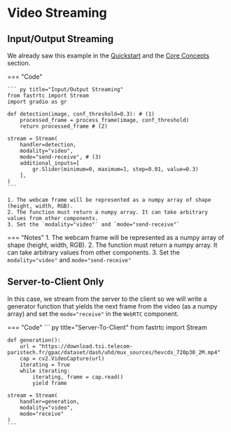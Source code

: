 # Video Streaming

## Input/Output Streaming

We already saw this example in the [Quickstart](/#quickstart) and the [Core Concepts](/userguide/streams) section.

=== "Code"
    
    ``` py title="Input/Output Streaming"
    from fastrtc import Stream
    import gradio as gr

    def detection(image, conf_threshold=0.3): # (1)
        processed_frame = process_frame(image, conf_threshold)
        return processed_frame # (2)

    stream = Stream(
        handler=detection,
        modality="video",
        mode="send-receive", # (3)
        additional_inputs=[
            gr.Slider(minimum=0, maximum=1, step=0.01, value=0.3)
        ],
    )
    ```

    1. The webcam frame will be represented as a numpy array of shape (height, width, RGB).
    2. The function must return a numpy array. It can take arbitrary values from other components.
    3. Set the `modality="video"` and `mode="send-receive"`
=== "Notes"
    1. The webcam frame will be represented as a numpy array of shape (height, width, RGB).
    2. The function must return a numpy array. It can take arbitrary values from other components.
    3. Set the `modality="video"` and `mode="send-receive"`

## Server-to-Client Only

In this case, we stream from the server to the client so we will write a generator function that yields the next frame from the video (as a numpy array)
and set the `mode="receive"` in the `WebRTC` component.

=== "Code"
    ``` py title="Server-To-Client"
    from fastrtc import Stream

    def generation():
        url = "https://download.tsi.telecom-paristech.fr/gpac/dataset/dash/uhd/mux_sources/hevcds_720p30_2M.mp4"
        cap = cv2.VideoCapture(url)
        iterating = True
        while iterating:
            iterating, frame = cap.read()
            yield frame

    stream = Stream(
        handler=generation,
        modality="video",
        mode="receive"
    )
    ```
